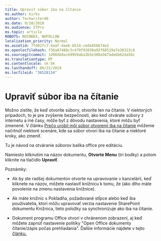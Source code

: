 ```yaml
---
title: Upraviť súbor iba na čítanie
ms.author: kirks
author: Techwriter40
ms.date: 9/10/2018
ms.audience: ITPro
ms.topic: article
ROBOTS: NOINDEX, NOFOLLOW
localization_priority: Normal
ms.assetid: 7fd02fc7-4aaf-4ae6-b514-ceda456b74e2
ms.openlocfilehash: f36a87488c3c470f92038a92f68519a7e38323c6
ms.sourcegitcommit: 1d98db8acb9959aba3b5e308a567ade6b62da56c
ms.translationtype: MT
ms.contentlocale: sk-SK
ms.lasthandoff: 08/22/2019
ms.locfileid: "36528134"
---
```

# <a name="edit-a-read-only-file"></a>Upraviť súbor iba na čítanie

Možno zistíte, že keď otvoríte súbory, otvoríte len na čítanie. V niektorých prípadoch, to je pre zvýšenie bezpečnosti, ako keď otvárate súbory z internetu a iné časy, môže byť z dôvodu nastavenia, ktoré môžu byť zmenené. V článku [Prečo urobil môj súbor otvorený iba na čítanie](https://support.office.com/article/Why-did-my-file-open-read-only-3ab4b792-da50-4b38-8628-14c64e1f1d15) môžeme načrtnúť niektoré scenáre, kde sa súbor otvorí iba na čítanie a niektoré kroky, ako zmeniť.

Tu je návod na otváranie súborov balíka office pre editáciu.

Namiesto kliknutím na názov dokumentu, **Otvorte Menu** (tri bodky) a potom kliknite na tlačidlo **Upraviť**.

Poznámky:

- Ak by ste radšej dokumentov otvorte na upravovanie v kancelárii, keď kliknete na názov, môžete nastaviť knižnicu k tomu, že (ako dlho máte povolenie na zmenu nastavenia knižnice).

- Ak máte knižníc s Pokladňa, požadované stĺpce alebo keď iba používatelia, ktorí môžu upravovať verzia nastavenie SharePoint dokumentu Knižnica, tieto položky sa synchronizuje ako iba na čítanie.

- Dokument programu Office otvorí v chránenom zobrazení, aj keď môžete zapnúť nastavenie politiky "Open Office dokumenty čítanie/zápis počas prehliadania". Ďalšie informácie nájdete v tejto [článku.](https://support.microsoft.com/help/983047/an-office-document-opens-in-protected-view-even-though-you-enable-the)

